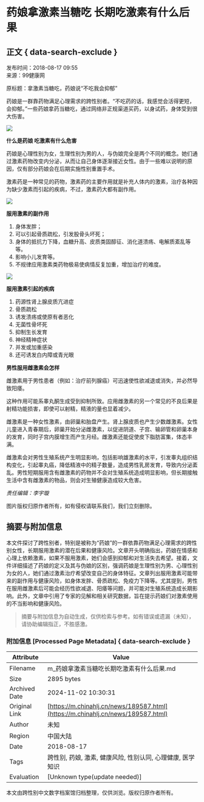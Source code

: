 # 药娘拿激素当糖吃 长期吃激素有什么后果

## 正文 { data-search-exclude }


发布时间：2018-08-17 09:55  
来源：99健康网  

原标题：拿激素当糖吃，药娘说“不吃我会抑郁”

药娘是一群靠药物满足心理需求的跨性别者。“不吃药的话，我感觉会活得更短，会抑郁。”一些药娘拿药当糖吃，通过网络非正规渠道买药，以身试药，身体受到很大伤害。

![](https://www.hljpic.cn/d91a69ea47487b7288590d9039016791?w=640)

**什么是药娘 吃激素有什么危害**

药娘是心理性别为女，生理性别为男的人，与伪娘完全是两个不同的概念。她们通过激素药物改变内分泌，从而让自己身体逐渐接近女性。由于一些难以说明的原因，仅有部分药娘会在后期实施性别重置手术。

激素药是一种常见的药物，激素药的主要作用就是补充人体内的激素，治疗各种因为缺少激素而引起的疾病，不过，激素药大都有副作用。

![](https://www.hljpic.cn/cc8bb9dd01b6f79f9e870bee9d8600e5?w=640)

**服用激素的副作用**

1. 身体发胖；
2. 可以引起骨质疏松，引发股骨头坏死；
3. 身体的抵抗力下降，血糖升高、皮质类固醇征、消化道溃疡、电解质紊乱等等。
4. 影响小儿发育等。
5. 不规律应用激素类药物极易使病情反复加重，增加治疗的难度。

![](https://www.hljpic.cn/63ba33210e09777d610e70f38ea68e8d?w=640)

**服用激素引起的疾病**

1. 药源性肾上腺皮质亢进症
2. 骨质疏松
3. 诱发溃疡或使原有者恶化
4. 无菌性骨坏死
5. 抑制生长发育
6. 神经精神症状
7. 并发或加重感染
8. 还可诱发白内障或青光眼

**男性服用雌激素会怎样**

雌激素用于男性患者（例如：治疗前列腺癌）可迅速使性欲减退或消失，并必然导致阳痿。

这种作用可能系睾丸酮生成受到抑制所致。应用雌激素的另一个常见的不良后果是射精功能损害，即使可以射精，精液的量也显着减少。

雌激素是一种女性激素，由卵巢和胎盘产生。肾上腺皮质也产生少数雌激素。女性儿童进入青春期后，卵巢开始分泌雌激素，以促进阴道、子宫、输卵管和卵巢本身的发育，同时子宫内膜增生而产生月经。雌激素还能促使皮下脂肪富集，体态丰满。

雌激素会对男性生殖系统产生明显影响，包括影响雄激素的水平，引发睾丸组织结构变化，引起睾丸癌，降低精液中的精子数量，造成男性乳房发育，导致内分泌紊乱。男性短期服用含有雌激素的药物并不会对生殖系统造成明显影响，但长期接触生活中含有雌激素的物品，则会对生殖健康造成较大危害。

_责任编辑：李宇璇_

图片版权归原作者所有，如有侵权请联系我们，我们立刻删除。

## 摘要与附加信息

<!-- tcd_abstract -->
本文件探讨了跨性别者，特别是被称为“药娘”的一群依靠药物满足心理需求的跨性别女性，长期服用激素的潜在后果和健康风险。文章开头明确指出，药娘在情感和心理上依赖激素，如果不服用激素，她们会感到抑郁和对生活失去希望。接着，文件详细描述了药娘的定义及其与伪娘的区别，强调药娘是生理性别为男、心理性别为女的人，她们通过激素治疗希望改变自己的身体特征。文章列出服用激素可能带来的副作用与健康风险，如身体发胖、骨质疏松、免疫力下降等。尤其提到，男性在服用雌激素后可能会经历性欲减退、阳痿等问题，并可能对生殖系统造成长期影响。此外，文章中引用了专家的见解和相关研究数据，旨在提示药娘们对激素使用的不当影响和健康风险。
<!-- tcd_abstract_end -->

> 摘要与附加信息为自动生成，仅供检索与参考。如有错误或遗漏（未知），请协助编辑指正，不胜感激。

### 附加信息 [Processed Page Metadata] { data-search-exclude }

| Attribute       | Value                                  |
|-----------------|----------------------------------------|
| Filename        | m_药娘拿激素当糖吃长期吃激素有什么后果.md                             |
| Size            | 2895 bytes                           |
| Archived Date   | 2024-11-02 10:30:31                             |
| Original Link   | [https://m.chinahlj.cn/news/189587.html](https://m.chinahlj.cn/news/189587.html)                       |
| Author          | 未知                               |
| Region          | 中国大陆                               |
| Date            | 2018-08-17                                 |
| Tags            | 跨性别, 药娘, 激素, 健康风险, 性别认同, 心理健康, 医学知识                                 |
| Evaluation            | [Unknown type(update needed)]                                 |
<!-- tcd_table_end -->

本文由跨性别中文数字档案馆归档整理，仅供浏览。版权归原作者所有。
